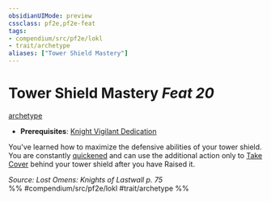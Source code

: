 ```yaml
---
obsidianUIMode: preview
cssclass: pf2e,pf2e-feat
tags:
- compendium/src/pf2e/lokl
- trait/archetype
aliases: ["Tower Shield Mastery"]
---
```

# Tower Shield Mastery  *Feat 20*  
[archetype](../../rules/traits/archetype.md)  

- **Prerequisites**: [Knight Vigilant Dedication](knight-vigilant-dedication-locg.md)

You've learned how to maximize the defensive abilities of your tower shield. You are constantly [quickened](../../rules/conditions.md#Quickened) and can use the additional action only to [Take Cover](../../rules/actions/take-cover.md) behind your tower shield after you have Raised it.

*Source: Lost Omens: Knights of Lastwall p. 75*  
%% #compendium/src/pf2e/lokl #trait/archetype %%